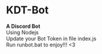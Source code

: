 # KDT-Bot
<b>A Discord Bot</b>
<br/>
Using Nodejs<br>
Update your Bot Token in file index.js
<br/>
Run runbot.bat to enjoy!!! <3
